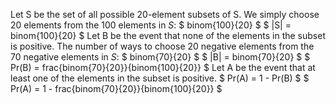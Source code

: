Let S be the set of all possible 20-element subsets of S. 
We simply choose 20 elements from the 100 elements in $S$: $ binom{100}{20} $ 
$ |S| = binom{100}{20} $ 
Let B be the event that none of the elements in the subset is positive. 
The number of ways to choose 20 negative elements from the 70 negative elements in $S$: $ binom{70}{20} $ 
$ |B| = binom{70}{20} $ 
$ Pr(B) = frac{binom{70}{20}}{binom{100}{20}} $ 
Let A be the event that at least one of the elements in the subset is positive. 
$ Pr(A) = 1 - Pr(B) $ 
$ Pr(A) = 1 - frac{binom{70}{20}}{binom{100}{20}} $
